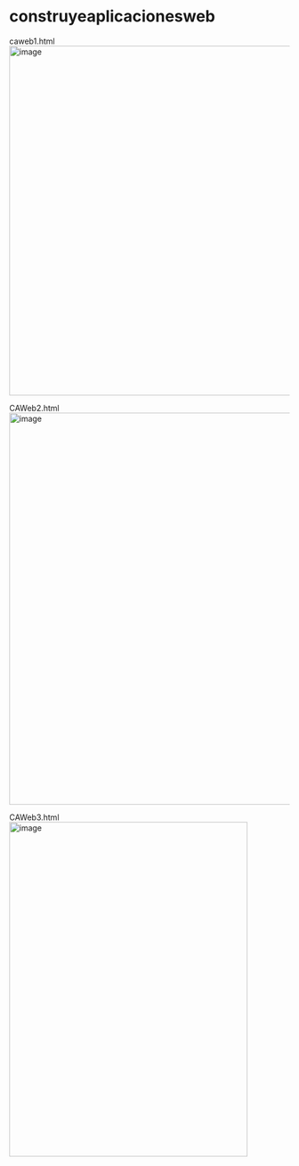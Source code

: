 # construyeaplicacionesweb

caweb1.html <br>
<img width="529" height="627" alt="image" src="https://github.com/user-attachments/assets/5f6a5d8f-f204-41bc-96c6-48e6c189e313" />

CAWeb2.html <br>
<img width="1348" height="703" alt="image" src="https://github.com/user-attachments/assets/d4291d74-9f54-4714-8118-71937a76497d" />


CAWeb3.html <br>
<img width="428" height="600" alt="image" src="https://github.com/user-attachments/assets/548c62e6-4402-488f-98a6-8cfd49e0d1ff" />

